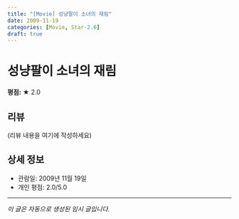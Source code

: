 ```yaml
---
title: "[Movie] 성냥팔이 소녀의 재림"
date: 2009-11-19
categories: [Movie, Star-2.0]
draft: true
---
```


# 성냥팔이 소녀의 재림

**평점:** ★ 2.0

## 리뷰

(리뷰 내용을 여기에 작성하세요)

## 상세 정보

- 관람일: 2009년 11월 19일
- 개인 평점: 2.0/5.0

---

*이 글은 자동으로 생성된 임시 글입니다.*
